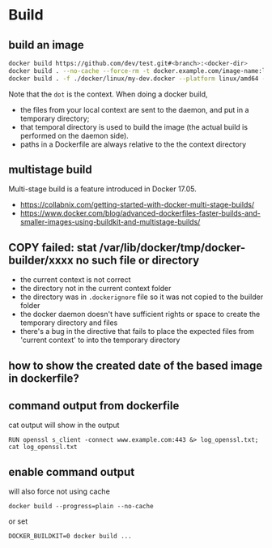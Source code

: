 # Build

## build an image
```sh
docker build https://github.com/dev/test.git#<branch>:<docker-dir>
docker build . --no-cache --force-rm -t docker.example.com/image-name:linux
docker build . -f ./docker/linux/my-dev.docker --platform linux/amd64 -t 1.0.1
```
Note that the `dot` is the context. When doing a docker build, 
- the files from your local context are sent to the daemon, and put in a temporary directory;
- that temporal directory is used to build the image (the actual build is performed on the daemon side).
- paths in a Dockerfile are always relative to the the context directory

## multistage build
Multi-stage build is a feature introduced in Docker 17.05.
- https://collabnix.com/getting-started-with-docker-multi-stage-builds/
- https://www.docker.com/blog/advanced-dockerfiles-faster-builds-and-smaller-images-using-buildkit-and-multistage-builds/

## COPY failed: stat /var/lib/docker/tmp/docker-builder<number>/xxxx no such file or directory
- the current context is not correct
- the directory not in the current context folder
- the directory was in `.dockerignore` file so it was not copied to the builder folder
- the docker daemon doesn't have sufficient rights or space to create the temporary directory and files
- there's a bug in the directive that fails to place the expected files from 'current context' to into the temporary directory

## how to show the created date of the based image in dockerfile?

## command output from dockerfile
cat output will show in the output
```
RUN openssl s_client -connect www.example.com:443 &> log_openssl.txt; cat log_openssl.txt
```

## enable command output
will also force not using cache
```
docker build --progress=plain --no-cache
```
or set
```
DOCKER_BUILDKIT=0 docker build ...
```
